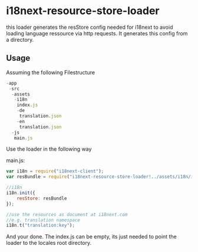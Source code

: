 # i18next-resource-store-loader

this loader generates the resStore config needed for i18next to avoid loading language ressource via http requests. It generates this config from a directory.

## Usage

Assuming the following Filestructure
``` javascript
-app
 -src
  -assets
   -i18n
    index.js
    -de
     translation.json
    -en
     translation.json
  -js
   main.js
```
Use the loader in the following way

main.js:
``` javascript
var i18n = require("i18next-client");
var resBundle = require("i18next-resource-store-loader!../assets/i18n/index.js");

//i18n
i18n.init({
    resStore: resBundle
});

//use the resources as document at i18next.com
//e.g. translation namespace
i18n.t("translation:key");
```
And your done. The index.js can be empty, its just needed to point the loader to the locales root directory.